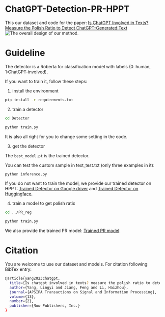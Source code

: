 # ChatGPT-Detection-PR-HPPT 
This our dataset and code for the paper: [Is ChatGPT Involved in Texts? Measure the Polish Ratio to Detect ChatGPT-Generated Text](https://www.nowpublishers.com/article/Details/SIP-2023-0050)
![The overall design of our method.](image.png)


# Guideline

The detector is a Roberta for classification model with labels (0: human, 1:ChatGPT-involved).

If you want to train it, follow these steps:

1. install the environment

```bash
pip install -r requirements.txt
```

2. train a detector
```bash
cd Detector
```
```bash
python train.py
```

It is also all right for you to change some setting in the code.

3. get the detector

The ```best_model.pt``` is the trained detector.

You can test the custom sample in text_test.txt (only three examples in it):

```bash
python inference.py
```

If you do not want to train the model, we provide our trained detector on HPPT: [Trained Detector on Google driver](https://drive.google.com/file/d/10qTNMj4Fo1GwNXhWtlM5RZK5VXsgOsoD/view?usp=drive_link) and [Trained Detector on Huggingface](https://huggingface.co/FreedomIntelligence/ChatGPT-Detection-PR-HPPT).

4. train a model to get polish ratio
```bash
cd ../PR_reg
```

```bash
python train.py
```

We also provide the trained PR model: [Trained PR model](https://drive.google.com/file/d/1WquVC6ei-gkNE_oHm9W6N5iR8gu5XjLB/view?usp=drive_link)

# Citation
You are welcome to use our dataset and models. 
For citation following BibTex entry: 
```bash
@article{yang2023chatgpt,
  title={Is chatgpt involved in texts? measure the polish ratio to detect chatgpt-generated text},
  author={Yang, Lingyi and Jiang, Feng and Li, Haizhou},
  journal={APSIPA Transactions on Signal and Information Processing},
  volume={13},
  number={2},
  publisher={Now Publishers, Inc.}
}
```
